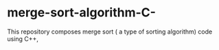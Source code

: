 # merge-sort-algorithm-C-
This repository composes merge sort ( a type of sorting algorithm) code using C++,
